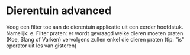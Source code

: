 # Dierentuin advanced
Voeg een filter toe aan de dierentuin applicatie uit een eerder hoofdstuk. 
Namelijk:
e. Filter praten: er wordt gevraagd welke dieren moeten praten (Koe, Slang of Varken) vervolgens zullen enkel die dieren praten (tip: "is" operator uit les van gisteren)
